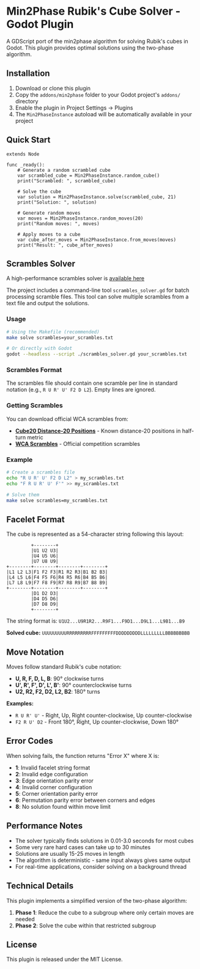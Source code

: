 # Min2Phase Rubik's Cube Solver - Godot Plugin

A GDScript port of the min2phase algorithm for solving Rubik's cubes in Godot. This plugin provides optimal solutions using the two-phase algorithm.

## Installation

1. Download or clone this plugin
2. Copy the `addons/min2phase` folder to your Godot project's `addons/` directory
3. Enable the plugin in Project Settings → Plugins
4. The `Min2PhaseInstance` autoload will be automatically available in your project

## Quick Start

```gdscript
extends Node

func _ready():
	# Generate a random scrambled cube
	var scrambled_cube = Min2PhaseInstance.random_cube()
	print("Scrambled: ", scrambled_cube)
	
	# Solve the cube
	var solution = Min2PhaseInstance.solve(scrambled_cube, 21)
	print("Solution: ", solution)
	
	# Generate random moves
	var moves = Min2PhaseInstance.random_moves(20)
	print("Random moves: ", moves)
	
	# Apply moves to a cube
	var cube_after_moves = Min2PhaseInstance.from_moves(moves)
	print("Result: ", cube_after_moves)
```

## Scrambles Solver

A high-performance scrambles solver is [available here](https://github.com/sakateka/scrambles_solver)

The project includes a command-line tool `scrambles_solver.gd` for batch processing scramble files. This tool can solve multiple scrambles from a text file and output the solutions.

### Usage

```bash
# Using the Makefile (recommended)
make solve scrambles=your_scrambles.txt

# Or directly with Godot
godot --headless --script ./scrambles_solver.gd your_scrambles.txt
```

### Scrambles Format

The scrambles file should contain one scramble per line in standard notation (e.g., `R U R' U' F2 D L2`). Empty lines are ignored.

### Getting Scrambles

You can download official WCA scrambles from:
- **[Cube20 Distance-20 Positions](https://cube20.org/distance20s/)** - Known distance-20 positions in half-turn metric
- **[WCA Scrambles](https://www.worldcubeassociation.org/export/results)** - Official competition scrambles

### Example

```bash
# Create a scrambles file
echo "R U R' U' F2 D L2" > my_scrambles.txt
echo "F R U R' U' F'" >> my_scrambles.txt

# Solve them
make solve scrambles=my_scrambles.txt
```

## Facelet Format

The cube is represented as a 54-character string following this layout:

```
         +--------+
         |U1 U2 U3|
         |U4 U5 U6|
         |U7 U8 U9|
+--------+--------+--------+--------+
|L1 L2 L3|F1 F2 F3|R1 R2 R3|B1 B2 B3|
|L4 L5 L6|F4 F5 F6|R4 R5 R6|B4 B5 B6|
|L7 L8 L9|F7 F8 F9|R7 R8 R9|B7 B8 B9|
+--------+--------+--------+--------+
         |D1 D2 D3|
         |D4 D5 D6|
         |D7 D8 D9|
         +--------+
```

The string format is: `U1U2...U9R1R2...R9F1...F9D1...D9L1...L9B1...B9`

**Solved cube:** `UUUUUUUUURRRRRRRRRFFFFFFFFFDDDDDDDDDLLLLLLLLLBBBBBBBBB`

## Move Notation

Moves follow standard Rubik's cube notation:

- **U, R, F, D, L, B**: 90° clockwise turns
- **U', R', F', D', L', B'**: 90° counterclockwise turns  
- **U2, R2, F2, D2, L2, B2**: 180° turns

**Examples:**
- `R U R' U'` - Right, Up, Right counter-clockwise, Up counter-clockwise
- `F2 R U' D2` - Front 180°, Right, Up counter-clockwise, Down 180°

## Error Codes

When solving fails, the function returns "Error X" where X is:

- **1**: Invalid facelet string format
- **2**: Invalid edge configuration
- **3**: Edge orientation parity error
- **4**: Invalid corner configuration  
- **5**: Corner orientation parity error
- **6**: Permutation parity error between corners and edges
- **8**: No solution found within move limit

## Performance Notes

- The solver typically finds solutions in 0.01-3.0 seconds for most cubes
- Some very rare hard cases can take up to 30 minutes
- Solutions are usually 15-25 moves in length
- The algorithm is deterministic - same input always gives same output
- For real-time applications, consider solving on a background thread

## Technical Details

This plugin implements a simplified version of the two-phase algorithm:

1. **Phase 1**: Reduce the cube to a subgroup where only certain moves are needed
2. **Phase 2**: Solve the cube within that restricted subgroup

## License

This plugin is released under the MIT License.
